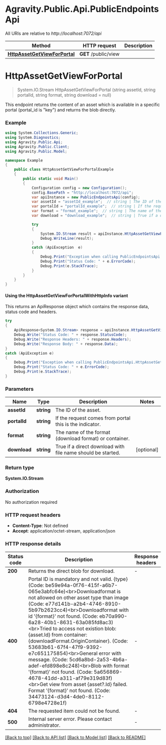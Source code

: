 # Agravity.Public.Api.PublicEndpointsApi

All URIs are relative to *http://localhost:7072/api*

| Method | HTTP request | Description |
|--------|--------------|-------------|
| [**HttpAssetGetViewForPortal**](PublicEndpointsApi.md#httpassetgetviewforportal) | **GET** /public/view |  |

<a name="httpassetgetviewforportal"></a>
# **HttpAssetGetViewForPortal**
> System.IO.Stream HttpAssetGetViewForPortal (string assetId, string portalId, string format, string download = null)



This endpoint returns the content of an asset which is available in a specific portal (portal_id is \"key\") and returns the blob directly.

### Example
```csharp
using System.Collections.Generic;
using System.Diagnostics;
using Agravity.Public.Api;
using Agravity.Public.Client;
using Agravity.Public.Model;

namespace Example
{
    public class HttpAssetGetViewForPortalExample
    {
        public static void Main()
        {
            Configuration config = new Configuration();
            config.BasePath = "http://localhost:7072/api";
            var apiInstance = new PublicEndpointsApi(config);
            var assetId = "assetId_example";  // string | The ID of the asset.
            var portalId = "portalId_example";  // string | If the request comes from portal this is the indicator.
            var format = "format_example";  // string | The name of the format (download format) or container.
            var download = "download_example";  // string | True if a direct download with file name should be started. (optional) 

            try
            {
                System.IO.Stream result = apiInstance.HttpAssetGetViewForPortal(assetId, portalId, format, download);
                Debug.WriteLine(result);
            }
            catch (ApiException  e)
            {
                Debug.Print("Exception when calling PublicEndpointsApi.HttpAssetGetViewForPortal: " + e.Message);
                Debug.Print("Status Code: " + e.ErrorCode);
                Debug.Print(e.StackTrace);
            }
        }
    }
}
```

#### Using the HttpAssetGetViewForPortalWithHttpInfo variant
This returns an ApiResponse object which contains the response data, status code and headers.

```csharp
try
{
    ApiResponse<System.IO.Stream> response = apiInstance.HttpAssetGetViewForPortalWithHttpInfo(assetId, portalId, format, download);
    Debug.Write("Status Code: " + response.StatusCode);
    Debug.Write("Response Headers: " + response.Headers);
    Debug.Write("Response Body: " + response.Data);
}
catch (ApiException e)
{
    Debug.Print("Exception when calling PublicEndpointsApi.HttpAssetGetViewForPortalWithHttpInfo: " + e.Message);
    Debug.Print("Status Code: " + e.ErrorCode);
    Debug.Print(e.StackTrace);
}
```

### Parameters

| Name | Type | Description | Notes |
|------|------|-------------|-------|
| **assetId** | **string** | The ID of the asset. |  |
| **portalId** | **string** | If the request comes from portal this is the indicator. |  |
| **format** | **string** | The name of the format (download format) or container. |  |
| **download** | **string** | True if a direct download with file name should be started. | [optional]  |

### Return type

**System.IO.Stream**

### Authorization

No authorization required

### HTTP request headers

 - **Content-Type**: Not defined
 - **Accept**: application/octet-stream, application/json


### HTTP response details
| Status code | Description | Response headers |
|-------------|-------------|------------------|
| **200** | Returns the direct blob for download. |  -  |
| **400** | Portal ID is mandatory and not valid. {type} (Code: be59e94a-0f76-415f-a6b7-065e3abfc64e)&lt;br&gt;Downloadformat is not allowed on other asset type than image (Code: e77d141b-a2b4-4746-8910-5b97b2623cc4)&lt;br&gt;Downloadformat with id &#39;{format}&#39; not found. (Code: eb70a990-6a28-40b1-8631-63a085fd8ac3)&lt;br&gt;Tried to access not existion blob: {asset.Id} from container: {downloadFormat.OriginContainer}. (Code: 53683b61-67f4-47f9-9392-e7c651175854)&lt;br&gt;General error with message. (Code: 5cd6a8bd-2a53-4b6a-adef-efd898e8c248)&lt;br&gt;Blob with format &#39;{format}&#39; not found. (Code: 5a656869-4678-41dd-a311-af79e319d83f)&lt;br&gt;Get view from asset {asset?.Id} failed. Format &#39;{format}&#39; not found. (Code: 34473124-d3d4-4de0-8112-6798e4728e1f) |  -  |
| **404** | The requested item could not be found. |  -  |
| **500** | Internal server error. Please contact administrator. |  -  |

[[Back to top]](#) [[Back to API list]](../README.md#documentation-for-api-endpoints) [[Back to Model list]](../README.md#documentation-for-models) [[Back to README]](../README.md)

